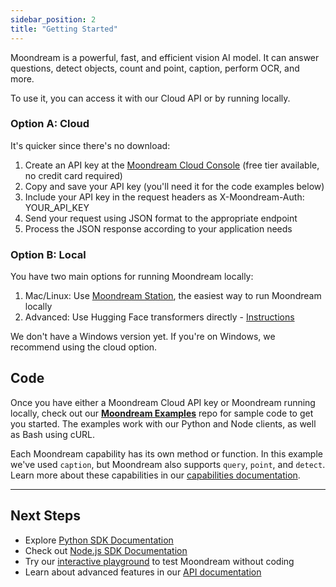 ```yaml
---
sidebar_position: 2
title: "Getting Started"
---
```


Moondream is a powerful, fast, and efficient vision AI model. It can answer questions, detect objects, count and point, caption, perform OCR, and more.

To use it, you can access it with our Cloud API or by running locally.

### Option A: Cloud

It's quicker since there's no download:

1. Create an API key at the [Moondream Cloud Console](https://moondream.ai/c/cloud/api-keys) (free tier available, no credit card required)
2. Copy and save your API key (you'll need it for the code examples below)
3. Include your API key in the request headers as X-Moondream-Auth: YOUR_API_KEY
4. Send your request using JSON format to the appropriate endpoint
5. Process the JSON response according to your application needs

### Option B: Local 

You have two main options for running Moondream locally:

1. Mac/Linux: Use [Moondream Station](https://moondream.ai/station), the easiest way to run Moondream locally
2. Advanced: Use Hugging Face transformers directly - [Instructions](https://moondream.ai/c/docs/advanced/transformers)

We don't have a Windows version yet. If you're on Windows, we recommend using the cloud option.

## Code

Once you have either a Moondream Cloud API key or Moondream running locally, check out our [**Moondream Examples**](https://github.com/m87-labs/moondream-examples) repo for sample code to get you started. The examples work with our Python and Node clients, as well as Bash using cURL.

Each Moondream capability has its own method or function. In this example we've used `caption`, but Moondream also supports `query`, `point`, and `detect`. Learn more about these capabilities in our [capabilities documentation](https://moondream.ai/c/docs/capabilities).

---

## Next Steps

- Explore [Python SDK Documentation](https://pypi.org/project/moondream/)
- Check out [Node.js SDK Documentation](https://www.npmjs.com/package/moondream)
- Try our [interactive playground](https://moondream.ai/c/playground) to test Moondream without coding
- Learn about advanced features in our [API documentation](https://moondream.ai/c/docs/advanced/api)